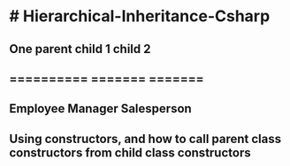 # # Hierarchical-Inheritance-Csharp
##
## One parent  child 1  child 2
## ==========  =======  =======
## Employee    Manager  Salesperson
##
## Using constructors, and how to call parent class constructors from child class constructors
